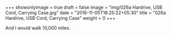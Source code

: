 +++
showonlyimage = true
draft = false
image = "img/026a Hardrive, USB Cord, Carrying Case.jpg"
date = "2016-11-05T18:25:22+05:30"
title = "026a Hardrive, USB Cord, Carrying Case"
weight = 0
+++

And I would walk 10,000 miles.

